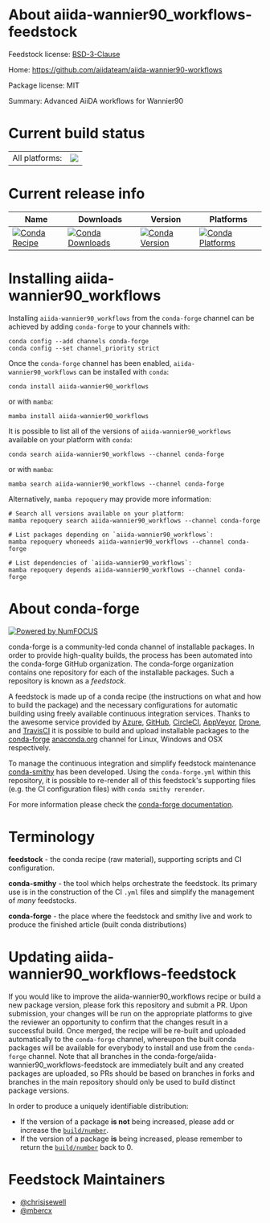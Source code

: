 About aiida-wannier90_workflows-feedstock
=========================================

Feedstock license: [BSD-3-Clause](https://github.com/conda-forge/aiida-wannier90_workflows-feedstock/blob/main/LICENSE.txt)

Home: https://github.com/aiidateam/aiida-wannier90-workflows

Package license: MIT

Summary: Advanced AiiDA workflows for Wannier90

Current build status
====================


<table><tr><td>All platforms:</td>
    <td>
      <a href="https://dev.azure.com/conda-forge/feedstock-builds/_build/latest?definitionId=16742&branchName=main">
        <img src="https://dev.azure.com/conda-forge/feedstock-builds/_apis/build/status/aiida-wannier90_workflows-feedstock?branchName=main">
      </a>
    </td>
  </tr>
</table>

Current release info
====================

| Name | Downloads | Version | Platforms |
| --- | --- | --- | --- |
| [![Conda Recipe](https://img.shields.io/badge/recipe-aiida--wannier90_workflows-green.svg)](https://anaconda.org/conda-forge/aiida-wannier90_workflows) | [![Conda Downloads](https://img.shields.io/conda/dn/conda-forge/aiida-wannier90_workflows.svg)](https://anaconda.org/conda-forge/aiida-wannier90_workflows) | [![Conda Version](https://img.shields.io/conda/vn/conda-forge/aiida-wannier90_workflows.svg)](https://anaconda.org/conda-forge/aiida-wannier90_workflows) | [![Conda Platforms](https://img.shields.io/conda/pn/conda-forge/aiida-wannier90_workflows.svg)](https://anaconda.org/conda-forge/aiida-wannier90_workflows) |

Installing aiida-wannier90_workflows
====================================

Installing `aiida-wannier90_workflows` from the `conda-forge` channel can be achieved by adding `conda-forge` to your channels with:

```
conda config --add channels conda-forge
conda config --set channel_priority strict
```

Once the `conda-forge` channel has been enabled, `aiida-wannier90_workflows` can be installed with `conda`:

```
conda install aiida-wannier90_workflows
```

or with `mamba`:

```
mamba install aiida-wannier90_workflows
```

It is possible to list all of the versions of `aiida-wannier90_workflows` available on your platform with `conda`:

```
conda search aiida-wannier90_workflows --channel conda-forge
```

or with `mamba`:

```
mamba search aiida-wannier90_workflows --channel conda-forge
```

Alternatively, `mamba repoquery` may provide more information:

```
# Search all versions available on your platform:
mamba repoquery search aiida-wannier90_workflows --channel conda-forge

# List packages depending on `aiida-wannier90_workflows`:
mamba repoquery whoneeds aiida-wannier90_workflows --channel conda-forge

# List dependencies of `aiida-wannier90_workflows`:
mamba repoquery depends aiida-wannier90_workflows --channel conda-forge
```


About conda-forge
=================

[![Powered by
NumFOCUS](https://img.shields.io/badge/powered%20by-NumFOCUS-orange.svg?style=flat&colorA=E1523D&colorB=007D8A)](https://numfocus.org)

conda-forge is a community-led conda channel of installable packages.
In order to provide high-quality builds, the process has been automated into the
conda-forge GitHub organization. The conda-forge organization contains one repository
for each of the installable packages. Such a repository is known as a *feedstock*.

A feedstock is made up of a conda recipe (the instructions on what and how to build
the package) and the necessary configurations for automatic building using freely
available continuous integration services. Thanks to the awesome service provided by
[Azure](https://azure.microsoft.com/en-us/services/devops/), [GitHub](https://github.com/),
[CircleCI](https://circleci.com/), [AppVeyor](https://www.appveyor.com/),
[Drone](https://cloud.drone.io/welcome), and [TravisCI](https://travis-ci.com/)
it is possible to build and upload installable packages to the
[conda-forge](https://anaconda.org/conda-forge) [anaconda.org](https://anaconda.org/)
channel for Linux, Windows and OSX respectively.

To manage the continuous integration and simplify feedstock maintenance
[conda-smithy](https://github.com/conda-forge/conda-smithy) has been developed.
Using the ``conda-forge.yml`` within this repository, it is possible to re-render all of
this feedstock's supporting files (e.g. the CI configuration files) with ``conda smithy rerender``.

For more information please check the [conda-forge documentation](https://conda-forge.org/docs/).

Terminology
===========

**feedstock** - the conda recipe (raw material), supporting scripts and CI configuration.

**conda-smithy** - the tool which helps orchestrate the feedstock.
                   Its primary use is in the construction of the CI ``.yml`` files
                   and simplify the management of *many* feedstocks.

**conda-forge** - the place where the feedstock and smithy live and work to
                  produce the finished article (built conda distributions)


Updating aiida-wannier90_workflows-feedstock
============================================

If you would like to improve the aiida-wannier90_workflows recipe or build a new
package version, please fork this repository and submit a PR. Upon submission,
your changes will be run on the appropriate platforms to give the reviewer an
opportunity to confirm that the changes result in a successful build. Once
merged, the recipe will be re-built and uploaded automatically to the
`conda-forge` channel, whereupon the built conda packages will be available for
everybody to install and use from the `conda-forge` channel.
Note that all branches in the conda-forge/aiida-wannier90_workflows-feedstock are
immediately built and any created packages are uploaded, so PRs should be based
on branches in forks and branches in the main repository should only be used to
build distinct package versions.

In order to produce a uniquely identifiable distribution:
 * If the version of a package **is not** being increased, please add or increase
   the [``build/number``](https://docs.conda.io/projects/conda-build/en/latest/resources/define-metadata.html#build-number-and-string).
 * If the version of a package **is** being increased, please remember to return
   the [``build/number``](https://docs.conda.io/projects/conda-build/en/latest/resources/define-metadata.html#build-number-and-string)
   back to 0.

Feedstock Maintainers
=====================

* [@chrisjsewell](https://github.com/chrisjsewell/)
* [@mbercx](https://github.com/mbercx/)

